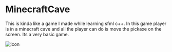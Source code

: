# MinecraftCave
This is kinda like a game I made while learning sfml c++. In this game player is in a minecraft cave and all the player can do is move the pickaxe on the screen. Its a very basic game.

![icon](https://github.com/Nabir14/MinecraftCave/assets/82253045/d55dd6da-ed58-4de3-8d5f-3af3e51f01b7)

